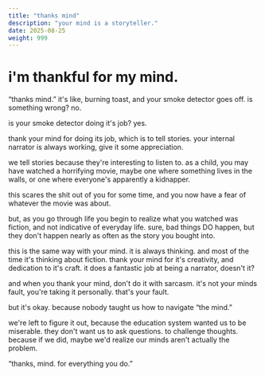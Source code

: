 ```yaml
---
title: "thanks mind"
description: "your mind is a storyteller."
date: 2025-08-25
weight: 999
---
```


# i'm thankful for my mind.

“thanks mind.” it's like, burning toast, and your smoke detector goes off. is something wrong? no.

is your smoke detector doing it's job? yes.

thank your mind for doing its job, which is to tell stories. your internal narrator is always working, give it some appreciation. 

we tell stories because they're interesting to listen to. as a child, you may have watched a horrifying movie, maybe one where something lives in the walls, or one where everyone's apparently a kidnapper.

this scares the shit out of you for some time, and you now have a fear of whatever the movie was about.

but, as you go through life you begin to realize what you watched was fiction, and not indicative of everyday life. sure, bad things DO happen, but they don't happen nearly as often as the story you bought into.

this is the same way with your mind. it is always thinking. and most of the time it's thinking about fiction. thank your mind for it's creativity, and dedication to it's craft. it does a fantastic job at being a narrator, doesn't it?

and when you thank your mind, don't do it with sarcasm. it's not your minds fault, you're taking it personally. that's your fault.

but it's okay. because nobody taught us how to navigate “the mind.”

we're left to figure it out, because the education system wanted us to be miserable. they don't want us to ask questions. to challenge thoughts. because if we did, maybe we'd realize our minds aren't actually the problem.

“thanks, mind. for everything you do.”